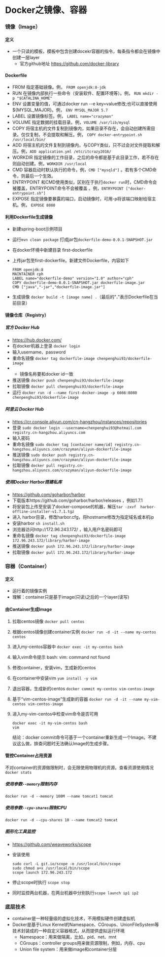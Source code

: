 # Docker之镜像、容器

### 镜像（Image）

#### 定义

- 一个只读的模板，模板中包含创建docekr容器的指令，每条指令都会在镜像中创建一层layer
  - 官方github地址 https://github.com/docker-library 

#### Dockerfile

- FROM 指定基础镜像。例， `FROM openjdk:8-jdk` 
- RUN 在镜像内部执行一些命令（安装软件、配置环境等）。例， `RUN mkdir -p "$CATALINA_HOME"` 
- ENV 设置变量的值，可通过docker run --e key=value修改;也可以直接使用${MYSQL_MAJOR}。例，  `ENV MYSQL_MAJOR 5.7`  
- LABEL 设置镜像标签。例， `LABEL name="crazyman"`
- VOLUME 指定数据的挂载目录。例，`VOLUME /var/lib/mysql`  
- COPY 将宿主机的文件复制到镜像内，如果目录不存在，会自动创建所需目录。仅仅复制，不会提取和解压。例，  `COPY docker-entrypoint.sh /usr/local/bin/`  
- ADD 将宿主机的文件复制到镜像内，与COPY类似，只不过会对文件提取和解压。例，`ADD application.yml /etc/itcrazy2016/`  
- WORKDIR 指定镜像的工作目录，之后的命令都是基于此目录工作，若不存在则自动创建。例，`WORKDIR /usr/local`  
- CMD 容器启动时默认执行的命令，例，`CMD ["mysqld"]` 。若有多个CMD命令，则最后一个生效。
- ENTRYPOINT 和CMD使用类似，区别在于执行`docker run`时，CMD命令会被覆盖，ENTRYPOINT命令不会被覆盖 。例，`ENTRYPOINT ["docker-entrypoint.sh"]`  
- EXPOSE 指定镜像要暴露的端口，启动镜像时，可用-p将该端口映射给宿主机。例， `EXPOSE 8080` 

#### 利用Dockerfile生成镜像

- 新建spring-boot示例项目

- 运行`mvn clean package` 打成jar包`dockerfile-demo-0.0.1-SNAPSHOT.jar`

- 在docker环境中新建目录 first-dockerfile

- 上传jar包至first-dockerfile。新建文件Dockerfile，内容如下

  ```
  FROM openjdk:8
  MAINTAINER cph
  LABEL name="dockerfile-demo" version="1.0" author="cph"
  COPY dockerfile-demo-0.0.1-SNAPSHOT.jar dockerfile-image.jar
  CMD ["java","-jar","dockerfile-image.jar"]
  ```

- 生成镜像 `docker build -t [image name] .`（最后的"**.**"表示Dockerfile在当前目录）

#### 镜像仓库（Registry）

##### 官方 Docker Hub 

- https://hub.docker.com/ 
- 在docker机器上登录 `docker login`
- 输入username、password
- 重命名镜像 `docker tag dockerfile-image chenpenghui93/dockerfile-image`
- - 镜像名称要和docker id一致
- 推送镜像 `docker push chenpenghui93/dockerfile-image`
- 拉取镜像 `docker pull chenpenghui93/dockerfile-image`
- 运行 `docker run -d --name first-docker-image -p 6666:8080 chenpenghui93/dockerfile-image`

##### 阿里云 Docker Hub 

- https://cr.console.aliyun.com/cn-hangzhou/instances/repositories 
- 登录 `sudo docker login --username=chenpenghui93@hotmail.com registry.cn-hangzhou.aliyuncs.com`
- 输入密码
- 重命名镜像 `sudo docker tag [container name/id] registry.cn-hangzhou.aliyuncs.com/crazyman/aliyun-dockerfile-image`
- 推送镜像 `sudo docker push registry.cn-hangzhou.aliyuncs.com/crazyman/aliyun-dockerfile-image`
- 拉取镜像 `docker pull registry.cn-hangzhou.aliyuncs.com/crazyman/aliyun-dockerfile-image`

##### 使用Docker Harbor搭建私库

-  https://github.com/goharbor/harbor 
- 下载版本https://github.com/goharbor/harbor/releases ，例如1.7.1
- 将安装包上传至安装了docker-compose的机器，解压`tar -zxvf  harbor-offline-installer-v1.7.1.tgz`
- 进入 harbor目录，修改harbor.cfg，将hostname修改为指定域名或本机ip
- 安装harbor `sh install.sh`
- 浏览器访问http://172.96.243.172/ ，输入用户名密码即可
- 重命名镜像 `docker tag chenpenghui93/dockerfile-image 172.96.243.172/library/harbor-image`
- 推送镜像 `docker push 172.96.243.172/library/harbor-image`
- 拉取镜像 `docker pull 172.96.243.172/library/harbor-image`



### 容器（Container）

#### 定义

- 运行着的镜像实例
- 理解：container只是基于image(只读)之后的一个layer(读写)

#### 由Container生成Image

1. 拉取centos镜像  `docker pull centos`  

2. 根据centos镜像创建container实例  `docker run -d -it --name my-centos centos`  

3. 进入my-centos容器中  `docker exec -it my-centos bash`  

4. 输入vim命令提示  bash: vim: command not found  

5. 修改container，安装vim，生成新的centos

6. 在container中安装vim   `yum install -y vim`  

7. 退出容器，生成新的centos   `docker commit my-centos vim-centos-image`  

8. 基于“vim-centos-image”生成新的容器   `docker run -d -it --name my-vim-centos vim-centos-image`  

9. 进入my-vim-centos中检查vim命令是否可用 

   ```
   docker exec -it my-vim-centos bash
   vim
   ```

   结论：docker commit命令可基于一个container重新生成一个Image。不建议这么做，排查问题时无法确认Image的生成步骤。

#### 管控Container占用资源

不对container的资源做限制时，会无限使用物理机的资源。查看资源使用情况 `docker stats`

##### 使用参数`--memory`限制内存

 `docker run -d --memory 100M --name tomcat1 tomcat`  

##### 使用参数`--cpu-shares`限制CPU

`docker run -d --cpu-shares 10 --name tomcat2 tomcat`  

##### 图形化工具监控

-   https://github.com/weaveworks/scope  

- 安装使用

  ```
  sudo curl -L git.io/scope -o /usr/local/bin/scope
  sudo chmod a+x /usr/local/bin/scope
  scope launch 172.96.243.172
  ```

- 停止scope时执行 `scope stop`

- 同时监控两台机器，在两台机器中分别执行`scope launch ip1 ip2`  



### 底层技术

- container是一种轻量级的虚拟化技术，不用模拟硬件创建虚拟机
- Docker是基于Linux Kernel的Namespace、CGroups、UnionFileSystem等技术封装成的一种自定义容器格式，从而提供虚拟运行环境
  - Namespace：用来做隔离，比如，pid、net、mnt
  - CGroups：controller groups用来做资源限制，例如，内存、cpu
  - Union file system：用来做image和container分层